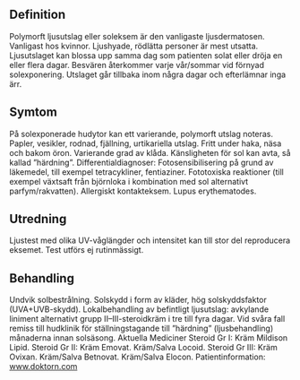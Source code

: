 ## Definition

Polymorft ljusutslag eller soleksem är den vanligaste ljusdermatosen. Vanligast hos kvinnor. Ljushyade, rödlätta personer är mest utsatta. Ljusutslaget kan blossa upp samma dag som patienten solat eller dröja en eller flera dagar. Besvären återkommer varje vår/sommar vid förnyad solexponering. Utslaget går tillbaka inom några dagar och efterlämnar inga ärr.

## Symtom

På solexponerade hudytor kan ett varierande, polymorft utslag noteras. Papler, vesikler, rodnad, fjällning, urtikariella utslag. Fritt under haka, näsa och bakom öron. Varierande grad av klåda. Känsligheten för sol kan avta, så kallad ”härdning”.
Differentialdiagnoser: Fotosensibilisering på grund av läkemedel, till exempel tetracykliner, fentiaziner. Fototoxiska reaktioner (till exempel växtsaft från björnloka i kombination med sol alternativt parfym/rakvatten). Allergiskt kontakteksem. Lupus erythematodes.

## Utredning

Ljustest med olika UV-våglängder och intensitet kan till stor del reproducera eksemet. Test utförs ej rutinmässigt.

## Behandling

Undvik solbestrålning. Solskydd i form av kläder, hög solskyddsfaktor (UVA+UVB-skydd). Lokalbehandling av befintligt ljusutslag: avkylande liniment alternativt grupp II–III-steroidkräm i tre till fyra dagar. Vid svåra fall remiss till hudklinik för ställningstagande till ”härdning” (ljusbehandling) månaderna innan solsäsong.
Aktuella Mediciner
Steroid Gr I: Kräm Mildison Lipid.
Steroid Gr II: Kräm Emovat. Kräm/Salva Locoid.
Steroid Gr III: Kräm Ovixan. Kräm/Salva Betnovat. Kräm/Salva Elocon.
Patientinformation: www.doktorn.com

